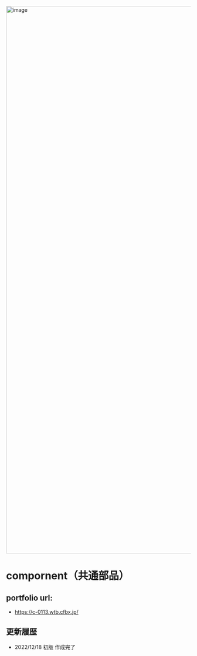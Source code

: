 <img width="1494" alt="image" src="https://user-images.githubusercontent.com/99580997/221683224-1f20b2b7-821e-40b6-bb2e-8a3d6161b902.png">

# compornent（共通部品）

## portfolio url:

- https://c-0113.wtb.cfbx.jp/

## 更新履歴

- 2022/12/18 初版 作成完了
